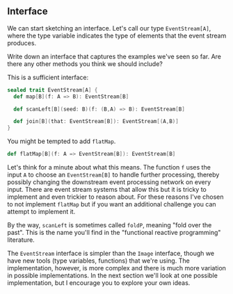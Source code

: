 ## Interface

We can start sketching an interface. Let's call our type `EventStream[A]`, where the type variable indicates the type of elements that the event stream produces.

Write down an interface that captures the examples we've seen so far. Are there any other methods you think we should include?

<div class="solution">
This is a sufficient interface:

```scala
sealed trait EventStream[A] {
  def map[B](f: A => B): EventStream[B]

  def scanLeft[B](seed: B)(f: (B,A) => B): EventStream[B]

  def join[B](that: EventStream[B]): EventStream[(A,B)]
}
```

You might be tempted to add `flatMap`.

```scala
def flatMap[B](f: A => EventStream[B]): EventStream[B]
```


Let's think for a minute about what this means. The function `f` uses the input `A` to choose an `EventStream[B]` to handle further processing, thereby possibly changing the downstream event processing network on every input. There are event stream systems that allow this but it is tricky to implement and even trickier to reason about. For these reasons I've chosen to not implement `flatMap` but if you want an additional challenge you can attempt to implement it.

By the way, `scanLeft` is sometimes called `foldP`, meaning "fold over the past". This is the name you'll find in the "functional reactive programming" literature.
</div>

The `EventStream` interface is simpler than the `Image` interface, though we have new tools (type variables, functions) that we're using. The implementation, however, is more complex and there is much more variation in possible implementations. In the next section we'll look at one possible implementation, but I encourage you to explore your own ideas.
